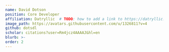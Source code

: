 ```yaml
---
name: David Dotson
position: Core Developer
affiliation: Datryllic  # TODO: how to add a link to https://datryllic.com/
image_path: https://avatars.githubusercontent.com/u/1326811?v=4
github: dotsdl
scholar: citations?user=Rm4jcz4AAAAJ&hl=en
blurb: >-
order: 2
---
```


